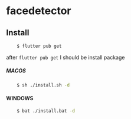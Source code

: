 # facedetector

## Install

```sh
    $ flutter pub get
```

after `flutter pub get` I should be install package

##### MACOS

```sh
    $ sh ./install.sh -d
```

#### WINDOWS

```sh
    $ bat ./install.bat -d
```
